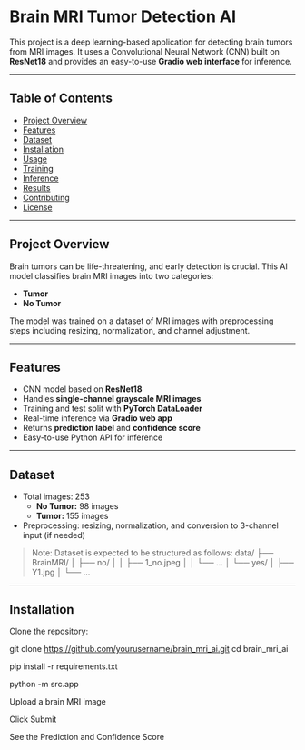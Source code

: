 # Brain MRI Tumor Detection AI

This project is a deep learning-based application for detecting brain tumors from MRI images. It uses a Convolutional Neural Network (CNN) built on **ResNet18** and provides an easy-to-use **Gradio web interface** for inference.

---

## Table of Contents
- [Project Overview](#project-overview)
- [Features](#features)
- [Dataset](#dataset)
- [Installation](#installation)
- [Usage](#usage)
- [Training](#training)
- [Inference](#inference)
- [Results](#results)
- [Contributing](#contributing)
- [License](#license)

---

## Project Overview
Brain tumors can be life-threatening, and early detection is crucial. This AI model classifies brain MRI images into two categories:
- **Tumor**
- **No Tumor**

The model was trained on a dataset of MRI images with preprocessing steps including resizing, normalization, and channel adjustment.  

---

## Features
- CNN model based on **ResNet18**
- Handles **single-channel grayscale MRI images**
- Training and test split with **PyTorch DataLoader**
- Real-time inference via **Gradio web app**
- Returns **prediction label** and **confidence score**
- Easy-to-use Python API for inference

---

## Dataset
- Total images: 253  
  - **No Tumor:** 98 images  
  - **Tumor:** 155 images  
- Preprocessing: resizing, normalization, and conversion to 3-channel input (if needed)

> Note: Dataset is expected to be structured as follows:
data/
├── BrainMRI/
│ ├── no/
│ │ ├── 1_no.jpeg
│ │ └── ...
│ └── yes/
│ ├── Y1.jpg
│ └── ...


---

## Installation

Clone the repository:

git clone https://github.com/yourusername/brain_mri_ai.git
cd brain_mri_ai

pip install -r requirements.txt

python -m src.app

Upload a brain MRI image

Click Submit

See the Prediction and Confidence Score



